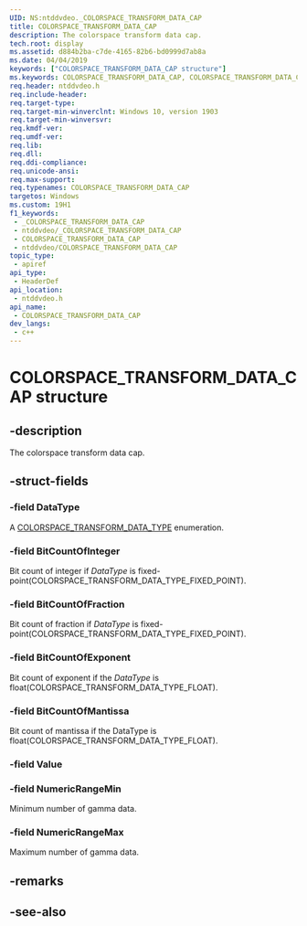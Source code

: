 ```yaml
---
UID: NS:ntddvdeo._COLORSPACE_TRANSFORM_DATA_CAP
title: COLORSPACE_TRANSFORM_DATA_CAP
description: The colorspace transform data cap.
tech.root: display
ms.assetid: d884b2ba-c7de-4165-82b6-bd0999d7ab8a
ms.date: 04/04/2019
keywords: ["COLORSPACE_TRANSFORM_DATA_CAP structure"]
ms.keywords: COLORSPACE_TRANSFORM_DATA_CAP, COLORSPACE_TRANSFORM_DATA_CAP,
req.header: ntddvdeo.h
req.include-header: 
req.target-type: 
req.target-min-winverclnt: Windows 10, version 1903
req.target-min-winversvr: 
req.kmdf-ver: 
req.umdf-ver: 
req.lib: 
req.dll: 
req.ddi-compliance: 
req.unicode-ansi: 
req.max-support: 
req.typenames: COLORSPACE_TRANSFORM_DATA_CAP
targetos: Windows
ms.custom: 19H1
f1_keywords:
 - _COLORSPACE_TRANSFORM_DATA_CAP
 - ntddvdeo/_COLORSPACE_TRANSFORM_DATA_CAP
 - COLORSPACE_TRANSFORM_DATA_CAP
 - ntddvdeo/COLORSPACE_TRANSFORM_DATA_CAP
topic_type:
 - apiref
api_type:
 - HeaderDef
api_location:
 - ntddvdeo.h
api_name:
 - COLORSPACE_TRANSFORM_DATA_CAP
dev_langs:
 - c++
---
```


# COLORSPACE_TRANSFORM_DATA_CAP structure


## -description

The colorspace transform data cap.

## -struct-fields

### -field DataType

A [COLORSPACE_TRANSFORM_DATA_TYPE](ne-ntddvdeo-colorspace_transform_data_type.md) enumeration.

### -field BitCountOfInteger

Bit count of integer if *DataType* is fixed-point(COLORSPACE_TRANSFORM_DATA_TYPE_FIXED_POINT).

### -field BitCountOfFraction

Bit count of fraction if *DataType* is fixed-point(COLORSPACE_TRANSFORM_DATA_TYPE_FIXED_POINT).

### -field BitCountOfExponent

Bit count of exponent if the *DataType* is float(COLORSPACE_TRANSFORM_DATA_TYPE_FLOAT).

### -field BitCountOfMantissa

Bit count of mantissa if the DataType is float(COLORSPACE_TRANSFORM_DATA_TYPE_FLOAT).

### -field Value

### -field NumericRangeMin

Minimum number of gamma data.

### -field NumericRangeMax

 
Maximum number of gamma data.

## -remarks

## -see-also

